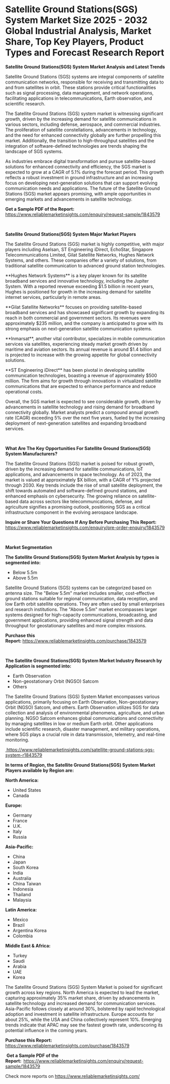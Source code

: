 <p><h1>Satellite Ground Stations(SGS) System Market Size 2025 - 2032 Global Industrial Analysis, Market Share, Top Key Players, Product Types and Forecast Research Report</h1></p><p><strong>Satellite Ground Stations(SGS) System Market Analysis and Latest Trends</strong></p>
<p><p>Satellite Ground Stations (SGS) systems are integral components of satellite communication networks, responsible for receiving and transmitting data to and from satellites in orbit. These stations provide critical functionalities such as signal processing, data management, and network operations, facilitating applications in telecommunications, Earth observation, and scientific research.</p><p>The Satellite Ground Stations (SGS) system market is witnessing significant growth, driven by the increasing demand for satellite communications in various sectors, including defense, aerospace, and commercial industries. The proliferation of satellite constellations, advancements in technology, and the need for enhanced connectivity globally are further propelling this market. Additionally, the transition to high-throughput satellites and the integration of software-defined technologies are trends shaping the landscape of SGS systems.</p><p>As industries embrace digital transformation and pursue satellite-based solutions for enhanced connectivity and efficiency, the SGS market is expected to grow at a CAGR of 5.1% during the forecast period. This growth reflects a robust investment in ground infrastructure and an increasing focus on developing next-generation solutions that can support evolving communication needs and applications. The future of the Satellite Ground Stations (SGS) market appears promising, with ample opportunities in emerging markets and advancements in satellite technology.</p></p>
<p><strong>Get a Sample PDF of the Report:&nbsp;</strong> <a href="https://www.reliablemarketinsights.com/enquiry/request-sample/1843579?utm_campaign=2137&utm_medium=2&utm_source=Github&utm_content=ia&utm_term=15022025&utm_id=satellite-ground-stationssgs-system">https://www.reliablemarketinsights.com/enquiry/request-sample/1843579</a></p>
<p>&nbsp;</p>
<p><strong>Satellite Ground Stations(SGS) System Major Market Players</strong></p>
<p><p>The Satellite Ground Stations (SGS) market is highly competitive, with major players including Aselsan, ST Engineering iDirect, EchoStar, Singapore Telecommunications Limited, Gilat Satellite Networks, Hughes Network Systems, and others. These companies offer a variety of solutions, from traditional satellite communication to advanced ground station technologies.</p><p>**Hughes Network Systems** is a key player known for its satellite broadband services and innovative technology, including the Jupiter System. With a reported revenue exceeding $1.5 billion in recent years, Hughes is positioned for growth in the increasing demand for satellite internet services, particularly in remote areas.</p><p>**Gilat Satellite Networks** focuses on providing satellite-based broadband services and has showcased significant growth by expanding its reach in both commercial and government sectors. Its revenues were approximately $235 million, and the company is anticipated to grow with its strong emphasis on next-generation satellite communication systems.</p><p>**Inmarsat**, another vital contributor, specializes in mobile communication services via satellites, experiencing steady market growth driven by maritime and aviation sectors. Its annual revenue is around $1.4 billion and is projected to increase with the growing appetite for global connectivity solutions.</p><p>**ST Engineering iDirect** has been pivotal in developing satellite communication technologies, boasting a revenue of approximately $500 million. The firm aims for growth through innovations in virtualized satellite communications that are expected to enhance performance and reduce operational costs.</p><p>Overall, the SGS market is expected to see considerable growth, driven by advancements in satellite technology and rising demand for broadband connectivity globally. Market analysts predict a compound annual growth rate (CAGR) exceeding 5% over the next five years, fueled by the increasing deployment of next-generation satellites and expanding broadband services.</p></p>
<p>&nbsp;</p>
<p><strong>What Are The Key Opportunities For Satellite Ground Stations(SGS) System Manufacturers?</strong></p>
<p><p>The Satellite Ground Stations (SGS) market is poised for robust growth, driven by the increasing demand for satellite communications, IoT applications, and advancements in space technology. As of 2023, the market is valued at approximately $X billion, with a CAGR of Y% projected through 2030. Key trends include the rise of small satellite deployment, the shift towards automated and software-defined ground stations, and enhanced emphasis on cybersecurity. The growing reliance on satellite-based data across sectors like telecommunications, defense, and agriculture signifies a promising outlook, positioning SGS as a critical infrastructure component in the evolving aerospace landscape.</p></p>
<p><strong>Inquire or Share Your Questions If Any Before Purchasing This Report:</strong> <a href="https://www.reliablemarketinsights.com/enquiry/pre-order-enquiry/1843579?utm_campaign=2137&utm_medium=2&utm_source=Github&utm_content=ia&utm_term=15022025&utm_id=satellite-ground-stationssgs-system">https://www.reliablemarketinsights.com/enquiry/pre-order-enquiry/1843579</a></p>
<p>&nbsp;</p>
<p><strong>Market Segmentation</strong></p>
<p><strong>The Satellite Ground Stations(SGS) System Market Analysis by types is segmented into:</strong></p>
<p><ul><li>Below 5.5m</li><li>Above 5.5m</li></ul></p>
<p><p>Satellite Ground Stations (SGS) systems can be categorized based on antenna size. The "Below 5.5m" market includes smaller, cost-effective ground stations suitable for regional communication, data reception, and low Earth orbit satellite operations. They are often used by small enterprises and research institutions. The "Above 5.5m" market encompasses larger systems designed for high-capacity communications, broadcasting, and government applications, providing enhanced signal strength and data throughput for geostationary satellites and more complex missions.</p></p>
<p><strong>Purchase this Report:&nbsp;</strong><a href="https://www.reliablemarketinsights.com/purchase/1843579?utm_campaign=2137&utm_medium=2&utm_source=Github&utm_content=ia&utm_term=15022025&utm_id=satellite-ground-stationssgs-system">https://www.reliablemarketinsights.com/purchase/1843579</a></p>
<p>&nbsp;</p>
<p><strong>The Satellite Ground Stations(SGS) System Market Industry Research by Application is segmented into:</strong></p>
<p><ul><li>Earth Observation</li><li>Non-geostationary Orbit (NGSO) Satcom</li><li>Others</li></ul></p>
<p><p>The Satellite Ground Stations (SGS) System Market encompasses various applications, primarily focusing on Earth Observation, Non-geostationary Orbit (NGSO) Satcom, and others. Earth Observation utilizes SGS for data collection and analysis of environmental phenomena, agriculture, and urban planning. NGSO Satcom enhances global communications and connectivity by managing satellites in low or medium Earth orbit. Other applications include scientific research, disaster management, and military operations, where SGS plays a crucial role in data transmission, telemetry, and real-time monitoring.</p></p>
<p><a href="https://www.reliablemarketinsights.com/satellite-ground-stations-sgs-system-r1843579?utm_campaign=2137&utm_medium=2&utm_source=Github&utm_content=ia&utm_term=15022025&utm_id=satellite-ground-stationssgs-system">&nbsp;https://www.reliablemarketinsights.com/satellite-ground-stations-sgs-system-r1843579</a></p>
<p><strong>In terms of Region, the Satellite Ground Stations(SGS) System Market Players available by Region are:</strong></p>
<p>
    <p> <strong> North America: </strong>
        <ul>
            <li>United States</li>
            <li>Canada</li>
        </ul>
        </p> 
    <p> <strong> Europe: </strong>
        <ul>
            <li>Germany</li>
            <li>France</li>
            <li>U.K.</li>
            <li>Italy</li>
            <li>Russia</li>
        </ul>
        </p> 
    <p> <strong> Asia-Pacific: </strong>
        <ul>
            <li>China</li>
            <li>Japan</li>
            <li>South Korea</li>
            <li>India</li>
            <li>Australia</li>
            <li>China Taiwan</li>
            <li>Indonesia</li>
            <li>Thailand</li>
            <li>Malaysia</li>
        </ul>
        </p> 
    <p> <strong> Latin America: </strong>
        <ul>
            <li>Mexico</li>
            <li>Brazil</li>
            <li>Argentina Korea</li>
            <li>Colombia</li>
        </ul>
        </p> 
    <p> <strong> Middle East & Africa: </strong>
        <ul>
            <li>Turkey</li>
            <li>Saudi</li>
            <li>Arabia</li>
            <li>UAE</li>
            <li>Korea</li>
        </ul>
    </p>
    </p>
<p><p>The Satellite Ground Stations (SGS) System Market is poised for significant growth across key regions. North America is expected to lead the market, capturing approximately 35% market share, driven by advancements in satellite technology and increased demand for communication services. Asia-Pacific follows closely at around 30%, bolstered by rapid technological adoption and investment in satellite infrastructure. Europe accounts for about 25%, while the USA and China collectively represent 10%. Emerging trends indicate that APAC may see the fastest growth rate, underscoring its potential influence in the coming years.</p></p>
<p><strong>Purchase this Report: </strong><a href="https://www.reliablemarketinsights.com/purchase/1843579?utm_campaign=2137&utm_medium=2&utm_source=Github&utm_content=ia&utm_term=15022025&utm_id=satellite-ground-stationssgs-system">https://www.reliablemarketinsights.com/purchase/1843579</a></p>
<p>&nbsp;<strong>Get a Sample PDF of the Report:&nbsp;&nbsp;</strong><a href="https://www.reliablemarketinsights.com/enquiry/request-sample/1843579?utm_campaign=2137&utm_medium=2&utm_source=Github&utm_content=ia&utm_term=15022025&utm_id=satellite-ground-stationssgs-system">https://www.reliablemarketinsights.com/enquiry/request-sample/1843579</a></p>
<p><strong></strong></p>
<p>Check more reports on <a href="https://www.reliablemarketinsights.com/?utm_campaign=2137&utm_medium=2&utm_source=Github&utm_content=ia&utm_term=15022025&utm_id=satellite-ground-stationssgs-system">https://www.reliablemarketinsights.com/</a></p>